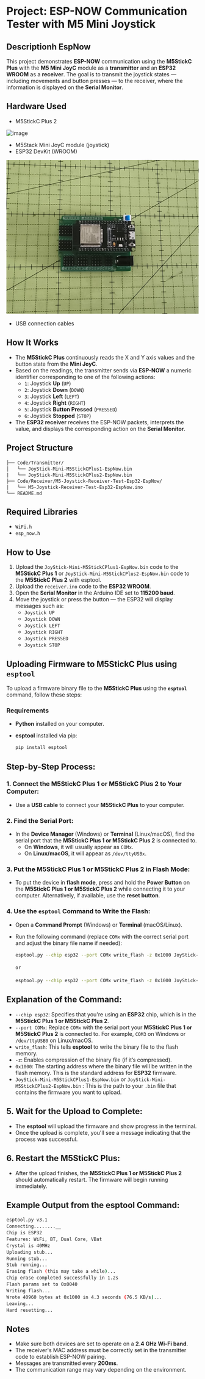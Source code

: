 # Project: ESP-NOW Communication Tester with M5 Mini Joystick

## Descriptionh EspNow

This project demonstrates **ESP-NOW** communication using the **M5StickC Plus** with the **M5 Mini JoyC** module as a **transmitter** and an **ESP32 WROOM** as a **receiver**. The goal is to transmit the joystick states — including movements and button presses — to the receiver, where the information is displayed on the **Serial Monitor**.

## Hardware Used

- M5StickC Plus 2

![image](Images/JoyStick-Mini-M5StickCPlus2-EspNow)

- M5Stack Mini JoyC module (joystick)
- ESP32 DevKit (WROOM)

![image](Images/Esp32-Wroom.jpg)

- USB connection cables

## How It Works

- The **M5StickC Plus** continuously reads the X and Y axis values and the button state from the **Mini JoyC**.
- Based on the readings, the transmitter sends via **ESP-NOW** a numeric identifier corresponding to one of the following actions:
  - `1`: Joystick **Up** (`UP`)
  - `2`: Joystick **Down** (`DOWN`)
  - `3`: Joystick **Left** (`LEFT`)
  - `4`: Joystick **Right** (`RIGHT`)
  - `5`: Joystick **Button Pressed** (`PRESSED`)
  - `6`: Joystick **Stopped** (`STOP`)
- The **ESP32 receiver** receives the ESP-NOW packets, interprets the value, and displays the corresponding action on the **Serial Monitor**.

## Project Structure

```text
├── Code/Transmitter/
│   └── JoyStick-Mini-M5StickCPlus1-EspNow.bin
|   └── JoyStick-Mini-M5StickCPlus2-EspNow.bin
├── Code/Receiver/M5-Joystick-Receiver-Test-Esp32-EspNow/
│   └── M5-Joystick-Receiver-Test-Esp32-EspNow.ino
└── README.md
```

## Required Libraries

- `WiFi.h`
- `esp_now.h`

## How to Use

1. Upload the `JoyStick-Mini-M5StickCPlus1-EspNow.bin` code to the **M5StickC Plus 1** or `JoyStick-Mini-M5StickCPlus2-EspNow.bin` code to the **M5StickC Plus 2** with esptool.
2. Upload the `receiver.ino` code to the **ESP32 WROOM**.
3. Open the **Serial Monitor** in the Arduino IDE set to **115200 baud**.
4. Move the joystick or press the button — the ESP32 will display messages such as:
   - `Joystick UP`
   - `Joystick DOWN`
   - `Joystick LEFT`
   - `Joystick RIGHT`
   - `Joystick PRESSED`
   - `Joystick STOP`

## Uploading Firmware to M5StickC Plus using `esptool`

To upload a firmware binary file to the **M5StickC Plus** using the **`esptool`** command, follow these steps:

### Requirements
- **Python** installed on your computer.
- **esptool** installed via pip:

  ```bash
  pip install esptool

## Step-by-Step Process:

### 1. Connect the M5StickC Plus 1 or M5StickC Plus 2 to Your Computer:
- Use a **USB cable** to connect your **M5StickC Plus** to your computer.

### 2. Find the Serial Port:
- In the **Device Manager** (Windows) or **Terminal** (Linux/macOS), find the serial port that the **M5StickC Plus 1 or M5StickC Plus 2** is connected to.
  - On **Windows**, it will usually appear as `COMx`.
  - On **Linux/macOS**, it will appear as `/dev/ttyUSBx`.

### 3. Put the M5StickC Plus 1 or M5StickC Plus 2 in Flash Mode:
- To put the device in **flash mode**, press and hold the **Power Button** on the **M5StickC Plus 1 or M5StickC Plus 2** while connecting it to your computer. Alternatively, if available, use the **reset button**.

### 4. Use the `esptool` Command to Write the Flash:
- Open a **Command Prompt** (Windows) or **Terminal** (macOS/Linux).
- Run the following command (replace `COMx` with the correct serial port and adjust the binary file name if needed):

  ```bash
  esptool.py --chip esp32 --port COMx write_flash -z 0x1000 JoyStick-Mini-M5StickCPlus1-EspNow.bin
  
  or

  esptool.py --chip esp32 --port COMx write_flash -z 0x1000 JoyStick-Mini-M5StickCPlus2-EspNow.bin
  ```

## Explanation of the Command:

- `--chip esp32`: Specifies that you're using an **ESP32** chip, which is in the **M5StickC Plus 1 or M5StickC Plus 2**.
- `--port COMx`: Replace `COMx` with the serial port your **M5StickC Plus 1 or M5StickC Plus 2** is connected to. For example, `COM3` on Windows or `/dev/ttyUSB0` on Linux/macOS.
- `write_flash`: This tells **esptool** to write the binary file to the flash memory.
- `-z`: Enables compression of the binary file (if it’s compressed).
- `0x1000`: The starting address where the binary file will be written in the flash memory. This is the standard address for **ESP32** firmware.
- `JoyStick-Mini-M5StickCPlus1-EspNow.bin` or `JoyStick-Mini-M5StickCPlus2-EspNow.bin` : This is the path to your `.bin` file that contains the firmware you want to upload.

## 5. Wait for the Upload to Complete:
- The **esptool** will upload the firmware and show progress in the terminal.
- Once the upload is complete, you'll see a message indicating that the process was successful.

## 6. Restart the M5StickC Plus:
- After the upload finishes, the **M5StickC Plus 1 or M5StickC Plus 2** should automatically restart. The firmware will begin running immediately.

## Example Output from the esptool Command:

```bash
esptool.py v3.1
Connecting........__
Chip is ESP32
Features: WiFi, BT, Dual Core, VBat
Crystal is 40MHz
Uploading stub...
Running stub...
Stub running...
Erasing flash (this may take a while)...
Chip erase completed successfully in 1.2s
Flash params set to 0x0040
Writing flash...
Wrote 40960 bytes at 0x1000 in 4.3 seconds (76.5 KB/s)...
Leaving...
Hard resetting...
```

## Notes

- Make sure both devices are set to operate on a **2.4 GHz Wi-Fi band**.
- The receiver's MAC address must be correctly set in the transmitter code to establish ESP-NOW pairing.
- Messages are transmitted every **200ms**.
- The communication range may vary depending on the environment.